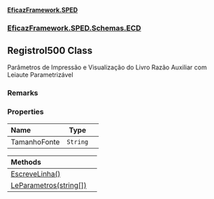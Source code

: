 #### [EficazFramework.SPED](EficazFrameworkSPED.md 'EficazFramework SPED')
### [EficazFramework.SPED.Schemas.ECD](EficazFramework.SPED.Schemas.ECD.md 'EficazFramework.SPED.Schemas.ECD')

## RegistroI500 Class

Parâmetros de Impressão e Visualização do Livro Razão Auxiliar com Leiaute Parametrizável

### Remarks
### Properties

| Name | Type | |
| :--- | :---: | :--- |
| TamanhoFonte | `String` |  |

| Methods | |
| :--- | :--- |
| [EscreveLinha()](EficazFramework.SPED.Schemas.ECD/RegistroI500/EscreveLinha().md 'EficazFramework.SPED.Schemas.ECD.RegistroI500.EscreveLinha()') | |
| [LeParametros(string[])](EficazFramework.SPED.Schemas.ECD/RegistroI500/LeParametros(string[]).md 'EficazFramework.SPED.Schemas.ECD.RegistroI500.LeParametros(string[])') | |
